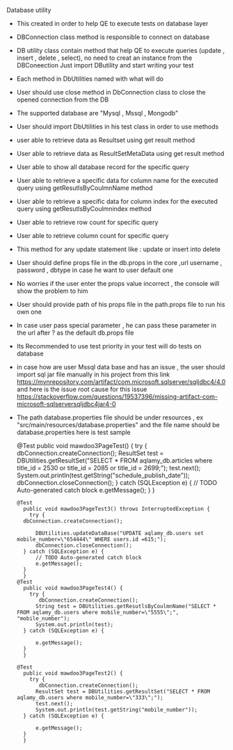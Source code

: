 Database utility 
- This created in order to help QE to execute tests on database layer 
- DBConnection class method is responsible to connect on database 
- DB utility class contain method that help QE to execute queries (update , insert , delete , select), no need to creat an instance from the DBConeection Just import DButility and start writing your test 
- Each method in DbUtilities named with what will do 
- User should use close method in DbConnection class to close the opened connection from the DB 
- The supported database are "Mysql , Mssql , Mongodb"
- User should import DbUtilities in his test class in order to use methods 
- user able to retrieve data as Resultset using get result method 
- User able to retrieve data as ResultSetMetaData using get result method 
- User able to show all database record for the specific query 
- User able to retrieve a specific data for column name for the executed query using getResutlsByCoulmnName method 
- User able to retrieve a specific data for column index for the executed query using getResutlsByCoulmnindex method 
- User able to retrieve row count for specific query
- User able to retrieve column count for specific query  
- This method for any update statement like : update or insert into delete
- User should define props file in the db.props in the core ,url username , password , dbtype in case he want to user default  one 
- No worries if the user enter the props value incorrect , the console will show the problem to him 
- User should provide path of his props file in the path.props file to run his own one 
- In case user pass special parameter , he can pass these parameter in the url after ? as the default db.props file 
- Its Recommended  to use test priority in your test will do tests on database
- in case how are user Mssql data base and has an issue , the user should import sql jar file manually in his project from this link https://mvnrepository.com/artifact/com.microsoft.sqlserver/sqljdbc4/4.0 and here is the issue root cause for this issue https://stackoverflow.com/questions/19537396/missing-artifact-com-microsoft-sqlserversqljdbc4jar4-0
- The path database.properties file should be under resources , ex "src/main/resources/database.properties" and the file name should be database.properties
here is test sample 
  
    @Test
	    public void mawdoo3PageTest() {
		  try {
	        dbConnection.createConnection();
			ResultSet test = DBUtilities.getResultSet("SELECT * FROM aqlamy_db.articles where title_id = 2530 or title_id = 2085 or title_id = 2699;");
			test.next();
			System.out.println(test.getString("schedule_publish_date"));
			dbConnection.closeConnection();
		} catch (SQLException e) {
			// TODO Auto-generated catch block
			e.getMessage();
		}
	    }
	  
	  @Test
	    public void mawdoo3PageTest3() throws InterruptedException {
		  try {
	    dbConnection.createConnection();
	  
			DBUtilities.updateDataBase("UPDATE aqlamy_db.users set mobile_number=\"654444\" WHERE users.id =615;");
			dbConnection.closeConnection();
		} catch (SQLException e) {
			// TODO Auto-generated catch block
			e.getMessage();
		}
	    }
	  @Test
	    public void mawdoo3PageTest4() {
		  try {
			 dbConnection.createConnection();
			String test = DBUtilities.getResutlsByCoulmnName("SELECT * FROM aqlamy_db.users where mobile_number=\"5555\";", "mobile_number");
			System.out.println(test);
		} catch (SQLException e) {
			
			e.getMessage();
		}
	    }
	  
	  @Test
	    public void mawdoo3PageTest2() {
		  try {
			 dbConnection.createConnection();
			ResultSet test = DBUtilities.getResultSet("SELECT * FROM aqlamy_db.users where mobile_number=\"333\";");
			test.next();
			System.out.println(test.getString("mobile_number"));
		} catch (SQLException e) {
		
			e.getMessage();
		}
	    }
	  